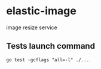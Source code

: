 # elastic-image
image resize service

## Tests launch command
```
go test -gcflags "all=-l" ./...
```

